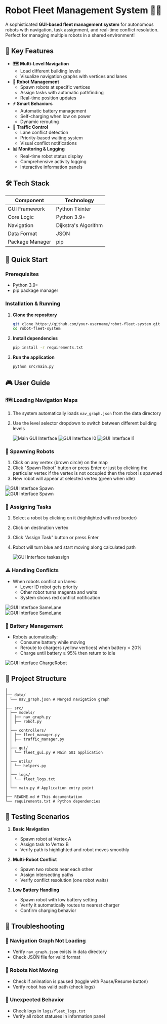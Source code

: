 # Robot Fleet Management System 🤖🚀

A sophisticated **GUI-based fleet management system** for autonomous robots with navigation, task assignment, and real-time conflict resolution. Perfect for managing multiple robots in a shared environment!


## 🌟 Key Features

- **🗺️ Multi-Level Navigation**
  - Load different building levels
  - Visualize navigation graphs with vertices and lanes
- **🤖 Robot Management**
  - Spawn robots at specific vertices
  - Assign tasks with automatic pathfinding
  - Real-time position updates
- **⚡ Smart Behaviors**
  - Automatic battery management
  - Self-charging when low on power
  - Dynamic rerouting
- **🚦 Traffic Control**
  - Lane conflict detection
  - Priority-based waiting system
  - Visual conflict notifications
- **📊 Monitoring & Logging**
  - Real-time robot status display
  - Comprehensive activity logging
  - Interactive information panels

## 🛠 Tech Stack

| Component               | Technology                         |
|-------------------------|------------------------------------|
| GUI Framework           | Python Tkinter                     |
| Core Logic              | Python 3.9+                        |
| Navigation              | Dijkstra's Algorithm               |
| Data Format             | JSON                               |
| Package Manager         | pip                                |

## 🚀 Quick Start

### Prerequisites
- Python 3.9+
- pip package manager

### Installation & Running

1. **Clone the repository**
    ```bash
    git clone https://github.com/your-username/robot-fleet-system.git
    cd robot-fleet-system
    ```

2. **Install dependencies**
    ```bash
    pip install -r requirements.txt
    ```

3. **Run the application**
    ```bash
    python src/main.py
    ```

## 🎮 User Guide

### 🗺️ Loading Navigation Maps
1. The system automatically loads `nav_graph.json` from the data directory
2. Use the level selector dropdown to switch between different building levels
   
   ![Main GUI Interface](images/level1.png)
   ![GUI Interface l0](images/l0.png)
   ![GUI Interface l1](images/l1.png)
   
### 🤖 Spawning Robots
1. Click on any vertex (brown circle) on the map
2. Click "Spawn Robot" button or press Enter or just by clicking the particular vertex if the vertex is not occupied then the robot is spawned 
3. New robot will appear at selected vertex (green when idle)

  ![GUI Interface Spawn ](images/spawn_robot1_level1.png)   
  ![GUI Interface Spawn ](images/spawn_robot2_level1.png)   
  
### 📌 Assigning Tasks
1. Select a robot by clicking on it (highlighted with red border)
2. Click on destination vertex
3. Click "Assign Task" button or press Enter
4. Robot will turn blue and start moving along calculated path

   ![GUI Interface taskassign ](images/task_assign.png)
   
### ⚠️ Handling Conflicts
- When robots conflict on lanes:
  - Lower ID robot gets priority
  - Other robot turns magenta and waits
  - System shows red conflict notification

 ![GUI Interface SameLane ](images/robots_using_same_lane.png)  
 ![GUI Interface SameLane ](images/robot_samelane_l1.png)  
 
### 🔋 Battery Management
- Robots automatically:
  - Consume battery while moving
  - Reroute to chargers (yellow vertices) when battery < 20%
  - Charge until battery ≥ 95% then return to idle

![GUI Interface ChargeRobot ](images/charge_robot3.png)

## 📂 Project Structure
```
│
├── data/
│ └── nav_graph.json # Merged navigation graph
│
├── src/
│ ├── models/
│ │ ├── nav_graph.py 
│ │ ├── robot.py 
│ │
│ ├── controllers/
│ │ ├── fleet_manager.py 
│ │ ├── traffic_manager.py 
│ │
│ ├── gui/
│ │ └── fleet_gui.py # Main GUI application
│ │
│ ├── utils/
│ │ └── helpers.py
│ │
│ ├── logs/
│ │ └── fleet_logs.txt
│ │
│ └── main.py # Application entry point
│
├── README.md # This documentation
└── requirements.txt # Python dependencies
```

## 🧪 Testing Scenarios

1. **Basic Navigation**  
   - Spawn robot at Vertex A
   - Assign task to Vertex B
   - Verify path is highlighted and robot moves smoothly

2. **Multi-Robot Conflict**  
   - Spawn two robots near each other
   - Assign intersecting paths
   - Verify conflict resolution (one robot waits)

3. **Low Battery Handling**  
   - Spawn robot with low battery setting
   - Verify it automatically routes to nearest charger
   - Confirm charging behavior

## 🐛 Troubleshooting

### 🚨 Navigation Graph Not Loading
- Verify `nav_graph.json` exists in data directory
- Check JSON file for valid format

### 🚨 Robots Not Moving
- Check if animation is paused (toggle with Pause/Resume button)
- Verify robot has valid path (check logs)

### 🚨 Unexpected Behavior
- Check logs in `logs/fleet_logs.txt`
- Verify all robot statuses in information panel
